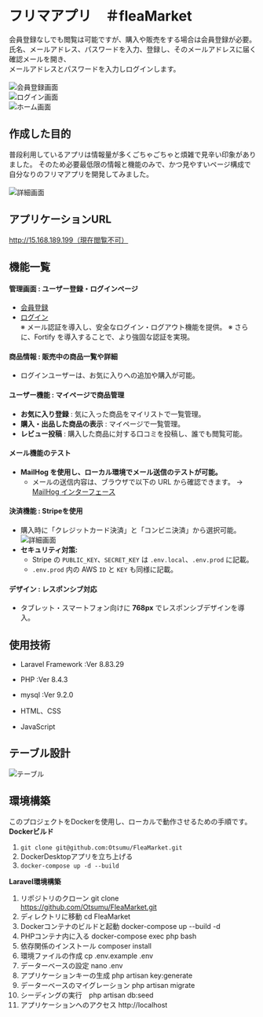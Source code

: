 # フリマアプリ　＃fleaMarket

会員登録なしでも閲覧は可能ですが、購入や販売をする場合は会員登録が必要。<br>
氏名、メールアドレス、パスワードを入力、登録し、そのメールアドレスに届く確認メールを開き、<br>
メールアドレスとパスワードを入力しログインします。<br><br>
![会員登録画面](README/images/register.png)<br>
![ログイン画面](README/images/login.png)<br>
![ホーム画面](README/images/home.png)

## 作成した目的
普段利用しているアプリは情報量が多くごちゃごちゃと煩雑で見辛い印象がありました。
そのため必要最低限の情報と機能のみで、かつ見やすいページ構成で自分なりのフリマアプリを開発してみました。<br><br>
![詳細画面](README/images/detail.png)


## アプリケーションURL
http://15.168.189.199（現在閲覧不可）

## 機能一覧

#### 管理画面 : ユーザー登録・ログインページ
- [会員登録](http://localhost/register)
- [ログイン](http://localhost/login)<br>
  ※ メール認証を導入し、安全なログイン・ログアウト機能を提供。
  ※ さらに、Fortify を導入することで、より強固な認証を実現。

#### 商品情報 : 販売中の商品一覧や詳細
- ログインユーザーは、お気に入りへの追加や購入が可能。

#### ユーザー機能 : マイページで商品管理
- **お気に入り登録** : 気に入った商品をマイリストで一覧管理。
- **購入・出品した商品の表示** : マイページで一覧管理。
- **レビュー投稿** : 購入した商品に対する口コミを投稿し、誰でも閲覧可能。

#### メール機能のテスト
- **MailHog を使用し、ローカル環境でメール送信のテストが可能。**
  - メールの送信内容は、ブラウザで以下の URL から確認できます。
    → [MailHog インターフェース](http://localhost:8025)

#### 決済機能 : Stripeを使用
- 購入時に「クレジットカード決済」と「コンビニ決済」から選択可能。
  ![詳細画面](README/images/create.png)
- **セキュリティ対策:**
  - Stripe の `PUBLIC_KEY`、`SECRET_KEY` は `.env.local`、`.env.prod` に記載。
  - `.env.prod` 内の AWS `ID` と `KEY` も同様に記載。

#### デザイン : レスポンシブ対応
- タブレット・スマートフォン向けに **768px** でレスポンシブデザインを導入。

## 使用技術
  - Laravel Framework :Ver 8.83.29

  - PHP :Ver 8.4.3

  - mysql :Ver 9.2.0

  - HTML、CSS

  - JavaScript

## テーブル設計
![テーブル](README/images/table.png)

## 環境構築　
このプロジェクトをDockerを使用し、ローカルで動作させるための手順です。<br>
**Dockerビルド**
1. `git clone git@github.com:Otsumu/FleaMarket.git`
2. DockerDesktopアプリを立ち上げる
3. `docker-compose up -d --build`<br>

**Laravel環境構築**
1. リポジトリのクローン git clone https://github.com/Otsumu/FleaMarket.git<br>
2. ディレクトリに移動 cd FleaMarket<br>
3. Dockerコンテナのビルドと起動 docker-compose up --build -d<br>
4. PHPコンテナ内に入る docker-compose exec php bash<br>
5. 依存関係のインストール composer install<br>
6. 環境ファイルの作成 cp .env.example .env<br>
7. データーベースの設定 nano .env<br>
8. アプリケーションキーの生成 php artisan key:generate<br>
9. データーベースのマイグレーション php artisan migrate<br>
10. シーディングの実行　php artisan db:seed<br>
11. アプリケーションへのアクセス http://localhost
